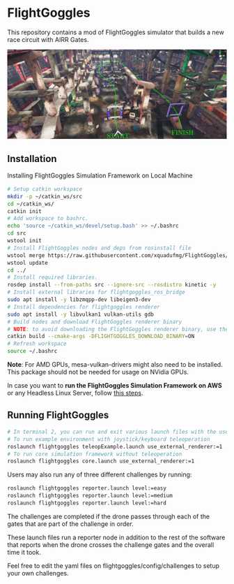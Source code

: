 # FlightGoggles

This repository contains a mod of FlightGoggles simulator that builds a new race circuit with AIRR Gates.

![](Images/AIRR.png)

## Installation
Installing FlightGoggles Simulation Framework on Local Machine
```sh
# Setup catkin workspace
mkdir -p ~/catkin_ws/src
cd ~/catkin_ws/
catkin init
# Add workspace to bashrc.
echo 'source ~/catkin_ws/devel/setup.bash' >> ~/.bashrc
cd src
wstool init
# Install FlightGoggles nodes and deps from rosinstall file
wstool merge https://raw.githubusercontent.com/xquadufmg/FlightGoggles/master/flightgoggles.rosinstall
wstool update
cd ../
# Install required libraries.
rosdep install --from-paths src --ignore-src --rosdistro kinetic -y
# Install external libraries for flightgoggles_ros_bridge
sudo apt install -y libzmqpp-dev libeigen3-dev
# Install dependencies for flightgoggles renderer
sudo apt install -y libvulkan1 vulkan-utils gdb
# Build nodes and download FlightGoggles renderer binary
# NOTE: to avoid downloading the FlightGoggles renderer binary, use the following build command:
catkin build --cmake-args -DFLIGHTGOGGLES_DOWNLOAD_BINARY=ON
# Refresh workspace
source ~/.bashrc
```

**Note**: For AMD GPUs, mesa-vulkan-drivers might also need to be installed. This package should not be needed for usage on NVidia GPUs.

In case you want to **run the FlightGoggles Simulation Framework on AWS** or any Headless Linux Server, follow [this steps](https://github.com/mit-fast/FlightGoggles/wiki/Running-Flightgoggles-in-AWS).


## Running FlightGoggles
```sh
# In terminal 2, you can run and exit various launch files with the use_external_renderer flag.
# To run example environment with joystick/keyboard teleoperation
roslaunch flightgoggles teleopExample.launch use_external_renderer:=1
# To run core simulation framework without teleoperation
roslaunch flightgoggles core.launch use_external_renderer:=1
```

Users may also run any of three different challenges by running:
```sh
roslaunch flightgoggles reporter.launch level:=easy
roslaunch flightgoggles reporter.launch level:=medium
roslaunch flightgoggles reporter.launch level:=hard
```

The challenges are completed if the drone passes through each of the gates that are part of the challenge in order.

These launch files run a reporter node in addition to the rest of the software that reports when the drone crosses the challenge gates and the overall time it took.

Feel free to edit the yaml files on flightgoggles/config/challenges to setup your own challenges.
